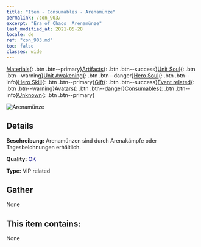 ```yaml
---
title: "Item - Consumables - Arenamünze"
permalink: /con_903/
excerpt: "Era of Chaos  Arenamünze"
last_modified_at: 2021-05-28
locale: de
ref: "con_903.md"
toc: false
classes: wide
---
```

 [Materials](/ItemsDE/){: .btn .btn--primary}[Artifacts](/ItemsDE/Artifacts/){: .btn .btn--success}[Unit Soul](/ItemsDE/UnitSoul/){: .btn .btn--warning}[Unit Awakening](/ItemsDE/UnitAwakening/){: .btn .btn--danger}[Hero Soul](/ItemsDE/HeroSoul/){: .btn .btn--info}[Hero Skill](/ItemsDE/HeroSkill/){: .btn .btn--primary}[Gift](/ItemsDE/Gift/){: .btn .btn--success}[Event related](/ItemsDE/Events/){: .btn .btn--warning}[Avatars](/ItemsDE/Avatars/){: .btn .btn--danger}[Consumables](/ItemsDE/Consumables/){: .btn .btn--info}[Unknown](/ItemsDE/Unknown/){: .btn .btn--primary}

 ![Arenamünze](/images/t/i_107.png)

## Details
 **Beschreibung:** Arenamünzen sind durch Arenakämpfe oder Tagesbelohnungen erhältlich.

 **Quality:** <span style="color: #000080">OK</span>

 **Type:** VIP related

## Gather

  None

## This item contains:

  None

